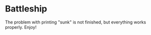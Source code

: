 # Battleship
The problem with printing "sunk" is not finished, but everything works properly.
Enjoy!
